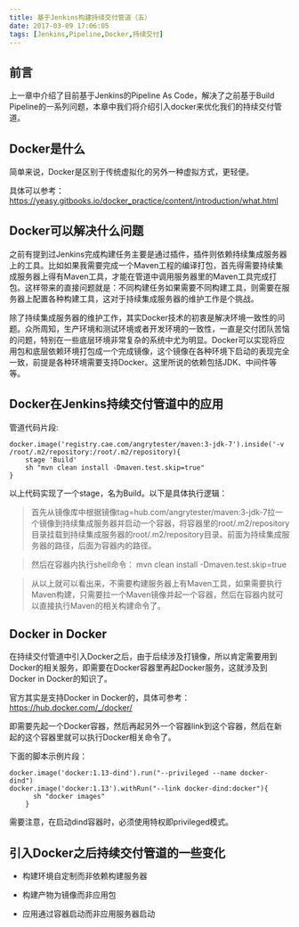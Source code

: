 ```yaml
---
title: 基于Jenkins构建持续交付管道（五）
date: 2017-03-09 17:06:05
tags: [Jenkins,Pipeline,Docker,持续交付]
---
```


## 前言

上一章中介绍了目前基于Jenkins的Pipeline As Code，解决了之前基于Build Pipeline的一系列问题，本章中我们将介绍引入docker来优化我们的持续交付管道。

## Docker是什么

简单来说，Docker是区别于传统虚拟化的另外一种虚拟方式，更轻便。

具体可以参考：https://yeasy.gitbooks.io/docker_practice/content/introduction/what.html

## Docker可以解决什么问题

之前有提到过Jenkins完成构建任务主要是通过插件，插件则依赖持续集成服务器上的工具。比如如果我需要完成一个Maven工程的编译打包，首先得需要持续集成服务器上得有Maven工具，才能在管道中调用服务器里的Maven工具完成打包。这样带来的直接问题就是：不同构建任务如果需要不同构建工具，则需要在服务器上配置各种构建工具，这对于持续集成服务器的维护工作是个挑战。

<!-- more -->
除了持续集成服务器的维护工作，其实Docker技术的初衷是解决环境一致性的问题。众所周知，生产环境和测试环境或者开发环境的一致性，一直是交付团队苦恼的问题，特别在一些底层环境非常复杂的系统中尤为明显。Docker可以实现将应用包和底层依赖环境打包成一个完成镜像，这个镜像在各种环境下启动的表现完全一致，前提是各种环境需要支持Docker。这里所说的依赖包括JDK、中间件等等。

## Docker在Jenkins持续交付管道中的应用

管道代码片段:

```
docker.image('registry.cae.com/angrytester/maven:3-jdk-7').inside('-v /root/.m2/repository:/root/.m2/repository){
	stage 'Build'
	sh "mvn clean install -Dmaven.test.skip=true"	  
}
```

以上代码实现了一个stage，名为Build。以下是具体执行逻辑：

>首先从镜像库中根据镜像tag=hub.com/angrytester/maven:3-jdk-7拉一个镜像到持续集成服务器并启动一个容器，将容器里的root/.m2/repository目录挂载到持续集成服务器的root/.m2/repository目录。前面为持续集成服务器的路径，后面为容器内的路径。
	
>然后在容器内执行shell命令： mvn clean install -Dmaven.test.skip=true

>从以上就可以看出来，不需要构建服务器上有Maven工具，如果需要执行Maven构建，只需要拉一个Maven镜像并起一个容器，然后在容器内就可以直接执行Maven的相关构建命令了。


## Docker in Docker

在持续交付管道中引入Docker之后，由于后续涉及打镜像，所以肯定需要用到Docker的相关服务，即需要在Docker容器里再起Docker服务，这就涉及到Docker in Docker的知识了。

官方其实是支持Docker in Docker的，具体可参考：https://hub.docker.com/_/docker/

即需要先起一个Docker容器，然后再起另外一个容器link到这个容器，然后在新起的这个容器里就可以执行Docker相关命令了。

下面的脚本示例片段：

```
docker.image('docker:1.13-dind').run("--privileged --name docker-dind")
docker.image('docker:1.13').withRun("--link docker-dind:docker"){
      sh "docker images"
    }
```

需要注意，在启动dind容器时，必须使用特权即privileged模式。

## 引入Docker之后持续交付管道的一些变化

- 构建环境自定制而非依赖构建服务器

- 构建产物为镜像而非应用包

- 应用通过容器启动而非应用服务器启动











